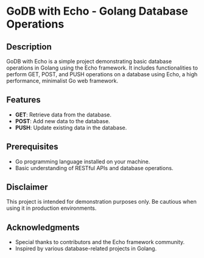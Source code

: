 # GoDB with Echo - Golang Database Operations

## Description
GoDB with Echo is a simple project demonstrating basic database operations in Golang using the Echo framework. It includes functionalities to perform GET, POST, and PUSH operations on a database using Echo, a high performance, minimalist Go web framework.

## Features
- **GET**: Retrieve data from the database.
- **POST**: Add new data to the database.
- **PUSH**: Update existing data in the database.

## Prerequisites
- Go programming language installed on your machine.
- Basic understanding of RESTful APIs and database operations.

## Disclaimer
This project is intended for demonstration purposes only. Be cautious when using it in production environments.

## Acknowledgments
- Special thanks to contributors and the Echo framework community.
- Inspired by various database-related projects in Golang.
